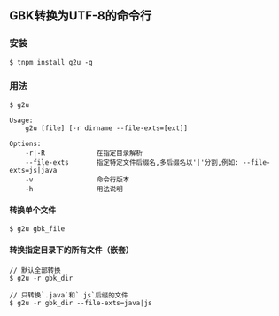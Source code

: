 ## GBK转换为UTF-8的命令行

### 安装

```$ tnpm install g2u -g```

### 用法

```
$ g2u

Usage:
    g2u [file] [-r dirname --file-exts=[ext]]

Options:
    -r|-R             在指定目录解析
    --file-exts       指定特定文件后缀名,多后缀名以'|'分割,例如: --file-exts=js|java
    -v                命令行版本
    -h                用法说明
```

#### 转换单个文件

```
$ g2u gbk_file
```

#### 转换指定目录下的所有文件（嵌套）

```
// 默认全部转换
$ g2u -r gbk_dir

// 只转换`.java`和`.js`后缀的文件
$ g2u -r gbk_dir --file-exts=java|js
```
